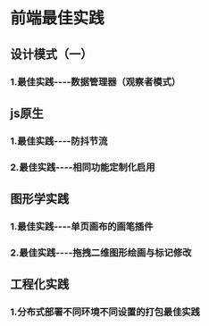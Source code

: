 # 前端最佳实践
##  设计模式（一）
### 1.最佳实践----数据管理器（观察者模式）
##  js原生
### 1.最佳实践----防抖节流
### 2.最佳实践----相同功能定制化启用
## 图形学实践
### 1.最佳实践----单页画布的画笔插件
### 2.最佳实践----拖拽二维图形绘画与标记修改

## 工程化实践
### 1.分布式部署不同环境不同设置的打包最佳实践
